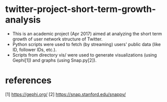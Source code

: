# twitter-project-short-term-growth-analysis
* This is an academic project (Apr 2017) aimed at analyzing the short term growth of user network structure of Twitter. 
* Python scripts were used to fetch (by streaming) users' public data (like ID, follower IDs, etc.). 
* Scripts from directory vis/ were used to generate visualizations (using Gephi[1]) and graphs (using Snap.py[2]).

# references
[1] https://gephi.org/
[2] https://snap.stanford.edu/snappy/
